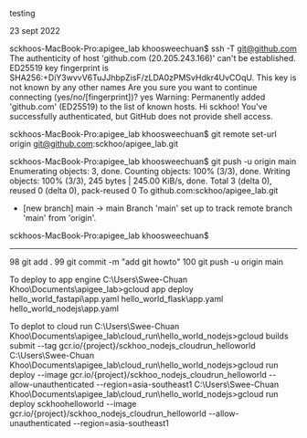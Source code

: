 testing

23 sept 2022

sckhoos-MacBook-Pro:apigee_lab khoosweechuan$ ssh -T git@github.com
The authenticity of host 'github.com (20.205.243.166)' can't be established.
ED25519 key fingerprint is SHA256:+DiY3wvvV6TuJJhbpZisF/zLDA0zPMSvHdkr4UvCOqU.
This key is not known by any other names
Are you sure you want to continue connecting (yes/no/[fingerprint])? yes
Warning: Permanently added 'github.com' (ED25519) to the list of known hosts.
Hi sckhoo! You've successfully authenticated, but GitHub does not provide shell access.

sckhoos-MacBook-Pro:apigee_lab khoosweechuan$ git remote set-url origin git@github.com:sckhoo/apigee_lab.git

sckhoos-MacBook-Pro:apigee_lab khoosweechuan$ git push -u origin main
Enumerating objects: 3, done.
Counting objects: 100% (3/3), done.
Writing objects: 100% (3/3), 245 bytes | 245.00 KiB/s, done.
Total 3 (delta 0), reused 0 (delta 0), pack-reused 0
To github.com:sckhoo/apigee_lab.git
 * [new branch]      main -> main
Branch 'main' set up to track remote branch 'main' from 'origin'.

sckhoos-MacBook-Pro:apigee_lab khoosweechuan$

-----------------

   98  git add .
   99  git commit -m "add git howto"
  100  git push -u origin main

To deploy to app engine
C:\Users\Swee-Chuan Khoo\Documents\apigee_lab>gcloud app deploy hello_world_fastapi\app.yaml hello_world_flask\app.yaml hello_world_nodejs\app.yaml

To deplot to cloud run
C:\Users\Swee-Chuan Khoo\Documents\apigee_lab\cloud_run\hello_world_nodejs>gcloud builds submit --tag gcr.io/{project}/sckhoo_nodejs_cloudrun_helloworld
C:\Users\Swee-Chuan Khoo\Documents\apigee_lab\cloud_run\hello_world_nodejs>gcloud run deploy --image gcr.io/{project}/sckhoo_nodejs_cloudrun_helloworld --allow-unauthenticated --region=asia-southeast1
C:\Users\Swee-Chuan Khoo\Documents\apigee_lab\cloud_run\hello_world_nodejs>gcloud run deploy sckhoohelloworld --image gcr.io/{project}/sckhoo_nodejs_cloudrun_helloworld --allow-unauthenticated --region=asia-southeast1




